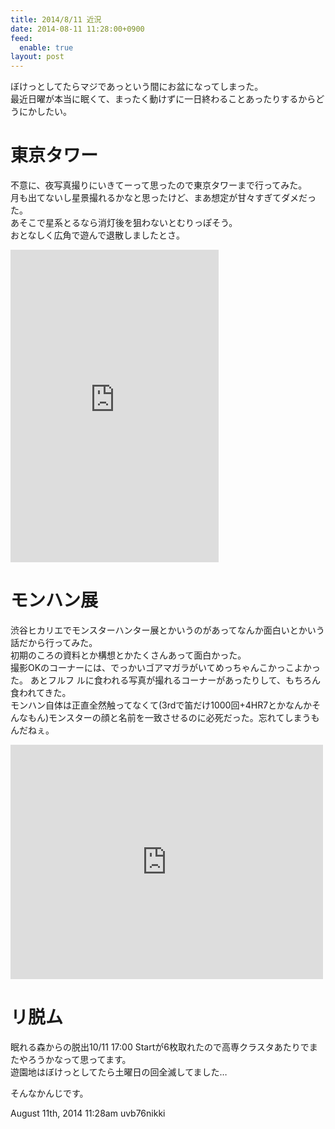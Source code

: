 ```yaml
---
title: 2014/8/11 近況
date: 2014-08-11 11:28:00+0900
feed:
  enable: true
layout: post
---
```

<p>      ぼけっとしてたらマジであっという間にお盆になってしまった。<br>      最近日曜が本当に眠くて、まったく動けずに一日終わることあったりするからどうにかしたい。    </p>    <h1>東京タワー</h1>    <p>      不意に、夜写真撮りにいきてーって思ったので東京タワーまで行ってみた。<br>      月も出てないし星景撮れるかなと思ったけど、まあ想定が甘々すぎてダメだった。<br>      あそこで星系とるなら消灯後を狙わないとむりっぽそう。<br>      おとなしく広角で遊んで退散しましたとさ。    </p>    <iframe src="https://www.flickr.com/photos/56290428@N06/14875548571/player/" width="333" height="500" frameborder="0" allowfullscreen webkitallowfullscreen mozallowfullscreen oallowfullscreen msallowfullscreen></iframe>    <h1>モンハン展</h1>    <p>      渋谷ヒカリエでモンスターハンター展とかいうのがあってなんか面白いとかいう話だから行ってみた。<br>      初期のころの資料とか構想とかたくさんあって面白かった。<br>      撮影OKのコーナーには、でっかいゴアマガラがいてめっちゃんこかっこよかった。      あとフルフ      ルに食われる写真が撮れるコーナーがあったりして、もちろん食われてきた。<br>      モンハン自体は正直全然触ってなくて(3rdで笛だけ1000回+4HR7とかなんかそんなもん)モンスターの顔と名前を一致させるのに必死だった。忘れてしまうもんだねぇ。    </p>    <iframe src="https://www.flickr.com/photos/56290428@N06/14691911010/player/" width="500" height="375" frameborder="0" allowfullscreen webkitallowfullscreen mozallowfullscreen oallowfullscreen msallowfullscreen></iframe>    <h1>リ脱ム</h1>    <p>      眠れる森からの脱出10/11 17:00      Startが6枚取れたので高専クラスタあたりでまたやろうかなって思ってます。<br>      遊園地はぼけっとしてたら土曜日の回全滅してました…    </p>    <p>そんなかんじです。</p>    <div id="footer">      <span id="timestamp"> August 11th, 2014 11:28am </span>      <span class="tag">uvb76nikki</span>    </div>
